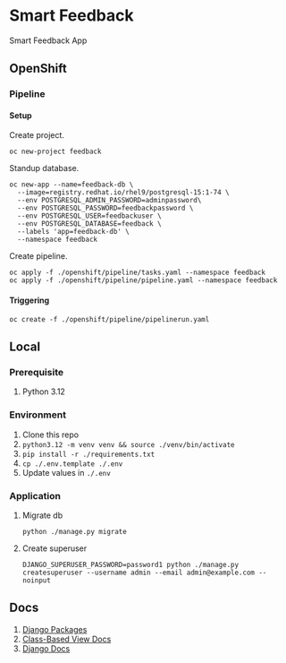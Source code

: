 # Smart Feedback

Smart Feedback App

## OpenShift

### Pipeline

#### Setup

Create project.

```shell
oc new-project feedback
```

Standup database.
```shell
oc new-app --name=feedback-db \
  --image=registry.redhat.io/rhel9/postgresql-15:1-74 \
  --env POSTGRESQL_ADMIN_PASSWORD=adminpassword\
  --env POSTGRESQL_PASSWORD=feedbackpassword \
  --env POSTGRESQL_USER=feedbackuser \
  --env POSTGRESQL_DATABASE=feedback \
  --labels 'app=feedback-db' \
  --namespace feedback
```

Create pipeline.

```shell
oc apply -f ./openshift/pipeline/tasks.yaml --namespace feedback
oc apply -f ./openshift/pipeline/pipeline.yaml --namespace feedback
```

#### Triggering

```shell
oc create -f ./openshift/pipeline/pipelinerun.yaml
```

## Local

### Prerequisite
1. Python 3.12

### Environment
1. Clone this repo
2. `python3.12 -m venv venv && source ./venv/bin/activate`
3. `pip install -r ./requirements.txt`
4. `cp ./.env.template ./.env`
5. Update values in `./.env`

### Application
1. Migrate db
    ```shell
    python ./manage.py migrate
    ```

2. Create superuser
    ```shell
    DJANGO_SUPERUSER_PASSWORD=password1 python ./manage.py createsuperuser --username admin --email admin@example.com --noinput
    ```

## Docs

1. [Django Packages](https://djangopackages.org)
2. [Class-Based View Docs](https://ccbv.co.uk/)
3. [Django Docs](https://docs.djangoproject.com/en/5.0/)
